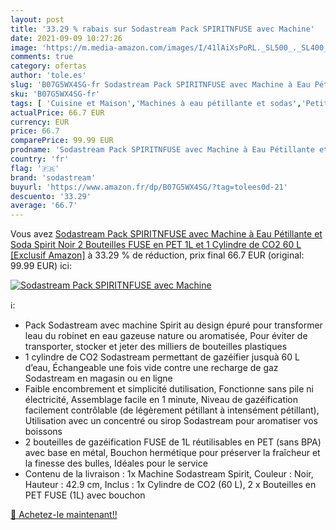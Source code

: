 ```yaml
---
layout: post
title: '33.29 % rabais sur Sodastream Pack SPIRITNFUSE avec Machine'
date: 2021-09-09 10:27:26
image: 'https://m.media-amazon.com/images/I/41lAiXsPoRL._SL500_._SL400_.jpg'
comments: true
category: ofertas
author: 'tole.es'
slug: 'B07G5WX4SG-fr Sodastream Pack SPIRITNFUSE avec Machine à Eau Pétillante...'
sku: 'B07G5WX4SG-fr'
tags: [ 'Cuisine et Maison','Machines à eau pétillante et sodas','Petit électroménager','sodastream','Électroménager spécialisé', ]
actualPrice: 66.7 EUR
currency: EUR
price: 66.7
comparePrice: 99.99 EUR
prodname: 'Sodastream Pack SPIRITNFUSE avec Machine à Eau Pétillante et Soda Spirit Noir  2 Bouteilles FUSE en PET 1L et 1 Cylindre de CO2 60 L [Exclusif Amazon]'
country: 'fr'
flag: '🇫🇷'
brand: 'sodastream'
buyurl: 'https://www.amazon.fr/dp/B07G5WX4SG/?tag=tolees0d-21'
descuento: '33.29'
average: '66.7'
---
```


Vous avez [Sodastream Pack SPIRITNFUSE avec Machine à Eau Pétillante et Soda Spirit Noir  2 Bouteilles FUSE en PET 1L et 1 Cylindre de CO2 60 L [Exclusif Amazon]](https://www.amazon.fr/dp/B07G5WX4SG/?tag=tolees0d-21)  à  33.29 % de réduction, prix final  66.7 EUR (original: 99.99 EUR) ici:

[![Sodastream Pack SPIRITNFUSE avec Machine](https://m.media-amazon.com/images/I/41lAiXsPoRL._SL500_._SL400_.jpg)](https://www.amazon.fr/dp/B07G5WX4SG/?tag=tolees0d-21)

ℹ️:

- Pack Sodastream avec machine Spirit au design épuré pour transformer leau du robinet en eau gazeuse nature ou aromatisée, Pour éviter de transporter, stocker et jeter des milliers de bouteilles plastiques
- 1 cylindre de CO2 Sodastream permettant de gazéifier jusquà 60 L d’eau, Échangeable une fois vide contre une recharge de gaz Sodastream en magasin ou en ligne
- Faible encombrement et simplicité dutilisation, Fonctionne sans pile ni électricité, Assemblage facile en 1 minute, Niveau de gazéification facilement contrôlable (de légèrement pétillant à intensément pétillant), Utilisation avec un concentré ou sirop Sodastream pour aromatiser vos boissons
- 2 bouteilles de gazéification FUSE de 1L réutilisables en PET (sans BPA) avec base en métal, Bouchon hermétique pour préserver la fraîcheur et la finesse des bulles, Idéales pour le service
- Contenu de la livraison : 1x Machine Sodastream Spirit, Couleur : Noir, Hauteur : 42.9 cm, Inclus : 1x Cylindre de CO2 (60 L), 2 x Bouteilles en PET FUSE (1L) avec bouchon

[🛒 Achetez-le maintenant!!](https://www.amazon.fr/dp/B07G5WX4SG/?tag=tolees0d-21)
